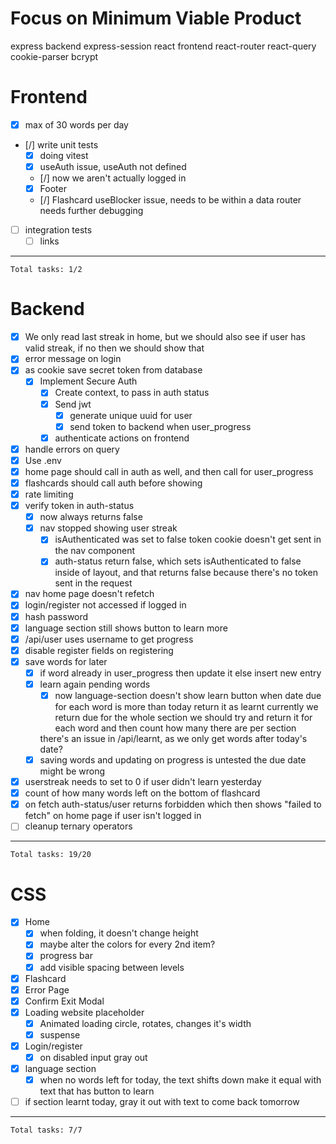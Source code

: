 # Focus on Minimum Viable Product
express backend
express-session
react frontend
react-router
react-query
cookie-parser
bcrypt

# Frontend
- [x] max of 30 words per day
- [/] write unit tests
    - [x] doing vitest
    - [x] useAuth issue, useAuth not defined 
    - [/] now we aren't actually logged in
    - [x] Footer
    - [/] Flashcard
        useBlocker issue, needs to be within a data router
        needs further debugging
- [ ] integration tests
    - [ ] links
---
`Total tasks: 1/2`

# Backend
- [x] We only read last streak in home, but we should also see
    if user has valid streak, if no then we should show that
- [x] error message on login
- [x] as cookie save secret token from database
    - [x] Implement Secure Auth
        - [x] Create context, to pass in auth status
        - [x] Send jwt
            - [x] generate unique uuid for user
            - [x] send token to backend when user_progress
        - [x] authenticate actions on frontend
- [x] handle errors on query
- [x] Use .env
- [x] home page should call in auth as well, and then call for user_progress
- [x] flashcards should call auth before showing
- [x] rate limiting
- [x] verify token in auth-status
    - [x] now always returns false
    - [x] nav stopped showing user streak
        - [x] isAuthenticated was set to false
        token cookie doesn't get sent
        in the nav component
        - [x] auth-status return false, which sets isAuthenticated to false
        inside of layout, and that returns false because there's no token
        sent in the request
- [x] nav home page doesn't refetch
- [x] login/register not accessed if logged in
- [x] hash password
- [x] language section still shows button to learn more
- [x] /api/user uses username to get progress
- [x] disable register fields on registering
- [x] save words for later
    - [x] if word already in user_progress
    then update it
    else insert new entry
    - [x] learn again pending words
        - [x] now language-section doesn't show learn button
        when date due for each word is more than today
        return it as learnt
        currently we return due for the whole section
        we should try and return it for each word
        and then count how many there are per section

        there's an issue in /api/learnt, as we only get
        words after today's date?
    - [x] saving words and updating on progress is untested
    the due date might be wrong
- [x] userstreak needs to set to 0 if user didn't learn
    yesterday
- [x] count of how many words left on the bottom of flashcard
- [x] on fetch auth-status/user returns forbidden
which then shows "failed to fetch" on home page
if user isn't logged in
- [ ] cleanup ternary operators
---
`Total tasks: 19/20`

# CSS
- [x] Home
    - [x] when folding, it doesn't change height
    - [x] maybe alter the colors for every 2nd item?
    - [x] progress bar
    - [x] add visible spacing between levels
- [x] Flashcard
- [x] Error Page
- [x] Confirm Exit Modal
- [x] Loading website placeholder
    - [x] Animated loading circle, rotates, changes it's width
    - [x] suspense
- [x] Login/register
    - [x] on disabled input gray out
- [x] language section
    - [x] when no words left for today, the text shifts down
    make it equal with text that has button to learn
- [ ] if section learnt today, gray it out with text
to come back tomorrow
---
`Total tasks: 7/7`
